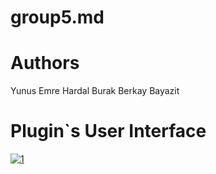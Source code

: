# group5.md

<h1> Authors </h1>
Yunus Emre Hardal
Burak Berkay Bayazit

<h1>Plugin`s User Interface </h1>
<a href="https://imgbb.com/"><img src="https://ibb.co/3NDZLNn" alt="1" border="0" /></a>

